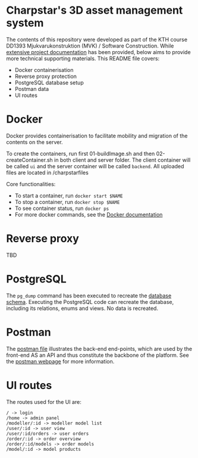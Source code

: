 # Charpstar's 3D asset management system
The contents of this repository were developed as part of the KTH course DD1393 Mjukvarukonstruktion (MVK) / Software Construction. While [extensive project documentation](https://docs.google.com/document/d/1Dzq1DD2ReBc3ONjUZBLnNpn3k4-_u1khyI2tl0223ac/edit#) has been provided, below aims to provide more technical supporting materials. This README file covers:

* Docker containerisation
* Reverse proxy protection 
* PostgreSQL database setup
* Postman data
* UI routes

# Docker
Docker provides containerisation to facilitate mobility and migration of the contents on the server. 

To create the containers, run first 01-buildImage.sh and then 02-createContainer.sh in both client and server folder. The client container will be called `ui` and the server container will be called `backend`. All uploaded files are located in /charpstarfiles

Core functionalities:
* To start a container, run `docker start $NAME`
* To stop a container, run `docker stop $NAME`
* To see container status, run `docker ps`
* For more docker commands, see the [Docker documentation](https://docs.docker.com/get-started/overview/)

# Reverse proxy
TBD

# PostgreSQL
The `pg_dump` command has been executed to recreate the [database schema](https://github.com/officialmugi/mvk-projekt/blob/master/database.sql). Executing the PostgreSQL code can recreate the database, including its relations, enums and views. No data is recreated.

# Postman
The [postman file](https://github.com/officialmugi/mvk-projekt/blob/master/Charpstar.postman_collection.json) illustrates the back-end end-points, which are used by the front-end AS an API and thus constitute the backbone of the platform. See the [postman webpage](https://www.postman.com/) for more information.

# UI routes
The routes used for the UI are:

```
/ -> login  
/home -> admin panel
/modeller/:id -> modeller model list
/user/:id -> user view
/user/:id/orders -> user orders
/order/:id -> order overview
/order/:id/models -> order models
/model/:id -> model products 
```
